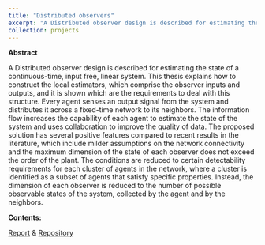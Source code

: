 ```yaml
---
title: "Distributed observers"
excerpt: "A Distributed observer design is described for estimating the state of a continuous-time, input free, linear system,<br/><img src='/images/observers.png'>"
collection: projects
---
```


**Abstract**

A Distributed observer design is described for estimating the state of a continuous-time, input free, linear system. 
This thesis explains how to construct the local estimators, which comprise the observer inputs and outputs, and it is shown which are the requirements to deal with this structure. 
Every agent senses an output signal from the system and distributes it across a fixed-time network to its neighbors. 
The information flow increases the capability of each agent to estimate the state of the system and uses collaboration to improve the quality of data. 
The proposed solution has several positive features compared to recent results in the literature, which include milder assumptions on the network connectivity and the maximum dimension of the state of each observer does not exceed the order of the plant. 
The conditions are reduced to certain detectability requirements for each cluster of agents in the network, where a cluster is identified as a subset of agents that satisfy specific properties. 
Instead, the dimension of each observer is reduced to the number of possible observable states of the system, collected by the agent and by the neighbors.

**Contents:**

[Report](http://francovia.github.io/files/MasterThesis.pdf) & [Repository](http://github.com/francovia/Distributed-Observers)